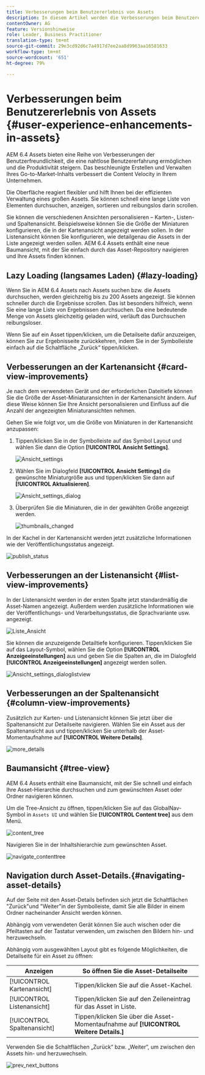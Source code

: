 ```yaml
---
title: Verbesserungen beim Benutzererlebnis von Assets
description: In diesem Artikel werden die Verbesserungen beim Benutzererlebnis von AEM 6.4 Assets beschrieben.
contentOwner: AG
feature: Versionshinweise
role: Leader, Business Practitioner
translation-type: tm+mt
source-git-commit: 29e3cd92d6c7a4917d7ee2aa8d9963aa16581633
workflow-type: tm+mt
source-wordcount: '651'
ht-degree: 79%

---
```



# Verbesserungen beim Benutzererlebnis von Assets {#user-experience-enhancements-in-assets}

AEM 6.4 Assets bieten eine Reihe von Verbesserungen der Benutzerfreundlichkeit, die eine nahtlose Benutzererfahrung ermöglichen und die Produktivität steigern. Das beschleunigte Erstellen und Verwalten Ihres Go-to-Market-Inhalts verbessert die Content Velocity in Ihrem Unternehmen.

Die Oberfläche reagiert flexibler und hilft Ihnen bei der effizienten Verwaltung eines großen Assets. Sie können schnell eine lange Liste von Elementen durchsuchen, anzeigen, sortieren und reibungslos darin scrollen.

Sie können die verschiedenen Ansichten personalisieren – Karten-, Listen- und Spaltenansicht. Beispielsweise können Sie die Größe der Miniaturen konfigurieren, die in der Kartenansicht angezeigt werden sollen. In der Listenansicht können Sie konfigurieren, wie detailgenau die Assets in der Liste angezeigt werden sollen. AEM 6.4 Assets enthält eine neue Baumansicht, mit der Sie einfach durch das Asset-Repository navigieren und Ihre Assets finden können.

## Lazy Loading (langsames Laden) {#lazy-loading}

Wenn Sie in AEM 6.4 Assets nach Assets suchen bzw. die Assets durchsuchen, werden gleichzeitig bis zu 200 Assets angezeigt. Sie können schneller durch die Ergebnisse scrollen. Das ist besonders hilfreich, wenn Sie eine lange Liste von Ergebnissen durchsuchen. Da eine bedeutende Menge von Assets gleichzeitig geladen wird, verläuft das Durchsuchen reibungsloser.

Wenn Sie auf ein Asset tippen/klicken, um die Detailseite dafür anzuzeigen, können Sie zur Ergebnisseite zurückkehren, indem Sie in der Symbolleiste einfach auf die Schaltfläche „Zurück“ tippen/klicken.

## Verbesserungen an der Kartenansicht {#card-view-improvements}

Je nach dem verwendeten Gerät und der erforderlichen Dateitiefe können Sie die Größe der Asset-Miniaturansichten in der Kartenansicht ändern. Auf diese Weise können Sie Ihre Ansicht personalisieren und Einfluss auf die Anzahl der angezeigten Miniaturansichten nehmen.

Gehen Sie wie folgt vor, um die Größe von Miniaturen in der Kartenansicht anzupassen:

1. Tippen/klicken Sie in der Symbolleiste auf das Symbol Layout und wählen Sie dann die Option **[!UICONTROL Ansicht Settings]**.

   ![Ansicht_settings](assets/view_settings.png)

1. Wählen Sie im Dialogfeld **[!UICONTROL Ansicht Settings]** die gewünschte Miniaturgröße aus und tippen/klicken Sie dann auf **[!UICONTROL Aktualisieren]**.

   ![Ansicht_settings_dialog](assets/view_settings_dialog.png)

1. Überprüfen Sie die Miniaturen, die in der gewählten Größe angezeigt werden.

   ![thumbnails_changed](assets/thumbnails_changed.png)

In der Kachel in der Kartenansicht werden jetzt zusätzliche Informationen wie der Veröffentlichungsstatus angezeigt.

![publish_status](assets/publish_status.png)

## Verbesserungen an der Listenansicht {#list-view-improvements}

In der Listenansicht werden in der ersten Spalte jetzt standardmäßig die Asset-Namen angezeigt. Außerdem werden zusätzliche Informationen wie der Veröffentlichungs- und Verarbeitungsstatus, die Sprachvariante usw. angezeigt.

![Liste_Ansicht](assets/list_view.png)

Sie können die anzuzeigende Detailtiefe konfigurieren. Tippen/klicken Sie auf das Layout-Symbol, wählen Sie die Option **[!UICONTROL Anzeigeeinstellungen]** aus und geben Sie die Spalten an, die im Dialogfeld **[!UICONTROL Anzeigeeinstellungen]** angezeigt werden sollen.

![Ansicht_settings_dialoglistview](assets/view_settings_dialoglistview.png)

## Verbesserungen an der Spaltenansicht {#column-view-improvements}

Zusätzlich zur Karten- und Listenansicht können Sie jetzt über die Spaltenansicht zur Detailseite navigieren. Wählen Sie ein Asset aus der Spaltenansicht aus und tippen/klicken Sie unterhalb der Asset-Momentaufnahme auf **[!UICONTROL Weitere Details]**.

![more_details](assets/more_details.png)

## Baumansicht {#tree-view}

AEM 6.4 Assets enthält eine Baumansicht, mit der Sie schnell und einfach Ihre Asset-Hierarchie durchsuchen und zum gewünschten Asset oder Ordner navigieren können.

Um die Tree-Ansicht zu öffnen, tippen/klicken Sie auf das GlobalNav-Symbol in `Assets UI` und wählen Sie **[!UICONTROL Content tree]** aus dem Menü.

![content_tree](assets/content_tree.png)

Navigieren Sie in der Inhaltshierarchie zum gewünschten Asset.

![navigate_contenttree](assets/navigate_contenttree.png)

## Navigation durch Asset-Details.{#navigating-asset-details}

Auf der Seite mit den Asset-Details befinden sich jetzt die Schaltflächen &quot;Zurück&quot;und &quot;Weiter&quot;in der Symbolleiste, damit Sie alle Bilder in einem Ordner nacheinander Ansicht werden können.

Abhängig vom verwendeten Gerät können Sie auch wischen oder die Pfeiltasten auf der Tastatur verwenden, um zwischen den Bildern hin- und herzuwechseln.

Abhängig vom ausgewählten Layout gibt es folgende Möglichkeiten, die Detailseite für ein Asset zu öffnen:

| **Anzeigen** | **So öffnen Sie die Asset-Detailseite** |
|---|---|
| [!UICONTROL Kartenansicht] | Tippen/klicken Sie auf die Asset-Kachel. |
| [!UICONTROL Listenansicht] | Tippen/klicken Sie auf den Zeileneintrag für das Asset in Liste. |
| [!UICONTROL Spaltenansicht] | Tippen/klicken Sie über die Asset-Momentaufnahme auf **[!UICONTROL Weitere Details.]** |

Verwenden Sie die Schaltflächen „Zurück“ bzw. „Weiter“, um zwischen den Assets hin- und herzuwechseln.

![prev_next_buttons](assets/prev_next_buttons.png)
